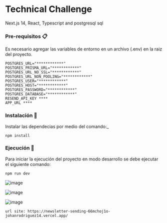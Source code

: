 # Technical Challenge

Next.js 14, React, Typescript and postgresql sql 

### Pre-requisitos 📋

Es necesario agregar las variables de entorno en un archivo (.env) en la raiz del proyecto.

```
POSTGRES_URL="************"
POSTGRES_PRISMA_URL="************"
POSTGRES_URL_NO_SSL="************"
POSTGRES_URL_NON_POOLING="************"
POSTGRES_USER="************"
POSTGRES_HOST="************"
POSTGRES_PASSWORD="************"
POSTGRES_DATABASE="************"
RESEND_API_KEY ****
APP_URL ****
```

### Instalación 🔧

Instalar las dependecias por medio del comando:\_

```
npm install
```

### Ejecución 🚀

Para iniciar la ejecución del proyecto en modo desarrollo se debe ejecutar el siguiente comando:

```
npm run dev
```
![image](https://github.com/johanse7/newsletter-sending-app/assets/11396749/8afcb4be-a2e9-421a-a476-f34c7620202c)

![image](https://github.com/johanse7/newsletter-sending-app/assets/11396749/0f45bf08-377a-45e5-9b0e-e900f16906f8)

![image](https://github.com/johanse7/newsletter-sending-app/assets/11396749/ac304ea3-fb20-4e08-ad7e-fda4b8effef0)


```
url site: https://newsletter-sending-66mchoj1o-johanrodriguez14.vercel.app/
```


